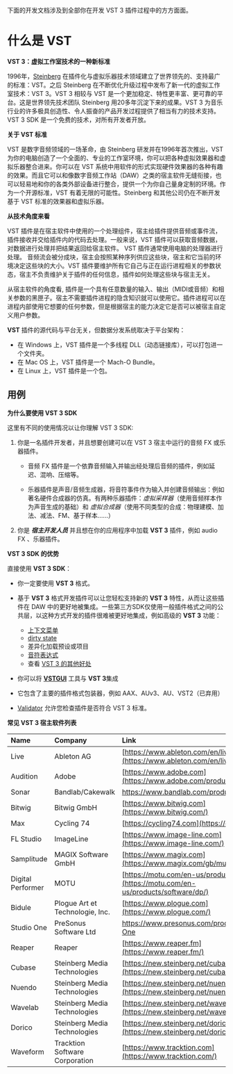 下面的开发文档涉及到全部你在开发 VST 3 插件过程中的方方面面。

# 什么是 VST


**VST 3：虚拟工作室技术的一种新标准**

1996年，[Steinberg](https://www.steinberg.net/) 在插件化与虚拟乐器技术领域建立了世界领先的、支持最广的标准：VST。之后 Steinberg 在不断优化升级过程中发布了新一代的虚拟工作室技术：VST 3。VST 3 相较与 VST 是一个更加稳定、特性更丰富、更可靠的平台。这是世界领先技术团队 Steinberg 用20多年沉淀下来的成果。VST 3 为音乐行业的许多极具创造性、令人振奋的产品开发过程提供了相当有力的技术支持。VST 3 SDK 是一个免费的技术，对所有开发者开放。



**关于 VST 标准**

VST 是数字音频领域的一场革命，由 Steinberg 研发并在1996年首次推出，VST 为你的电脑创造了一个全面的、专业的工作室环境，你可以把各种虚拟效果器和虚拟乐器整合进来。你可以在 VST 系统中用软件的形式实现硬件效果器的各种有趣的效果。而且它可以和像数字音频工作站（DAW）之类的宿主软件无缝衔接，也可以轻易地和你的各类外部设备进行整合，提供一个为你自己量身定制的环境。作为一个开源标准，VST 有着无限的可能性。Steinberg 和其他公司仍在不断开发基于 VST 标准的效果器和虚拟乐器。



**从技术角度来看**

VST 插件是在宿主软件中使用的一个处理组件，宿主给插件提供音频或事件流，插件接收并交给插件内的代码去处理。一般来说，VST 插件可以获取音频数据，对数据进行处理并把结果返回给宿主软件。 VST 插件通常使用电脑的处理器进行处理。 音频流会被分成块，宿主会按照某种序列供应这些块，宿主和它当前的环境决定这些块的大小。VST 插件要维护所有它自己与正在运行进程相关的参数状态，宿主不负责维护关于插件的任何信息，插件如何处理这些块与宿主无关。

从宿主软件的角度看, 插件是一个具有任意数量的输入、输出（MIDI或音频）和相关参数的黑匣子。宿主不需要插件进程的隐含知识就可以使用它。插件进程可以在进程内部使用它想要的任何参数，但是根据宿主的能力决定它是否可以被宿主自定义用户参数。

**VST** 插件的源代码与平台无关，但数据分发系统取决于平台架构：

- 在 Windows 上，VST 插件是一个多线程 DLL（动态链接库），可以打包进一个文件夹。
- 在 Mac OS 上，VST 插件是一个 Mach-O Bundle。
- 在 Linux 上，VST 插件是一个包。



## 用例

**为什么要使用 VST 3 SDK**

这里有不同的使用情况以让你理解 VST 3 SDK:

1. 你是一名插件开发者，并且想要创建可以在 VST 3 宿主中运行的音频 FX 或乐器插件。

   - 音频 FX 插件是一个依靠音频输入并输出经处理后音频的插件，例如延迟、混响、压缩等。

   - 乐器插件是声音/音频生成器，将音符事件作为输入并创建音频输出：例如著名硬件合成器的仿真。有两种乐器插件：*虚拟采样器*（使用音频样本作为声音生成的基础）和 *虚拟合成器*（使用不同类型的合成：物理建模、加法、减法、FM、基于样本……）

2. 你是 ***宿主开发人员*** 并且想在你的应用程序中加载 **VST 3** 插件，例如 audio FX 、乐器插件。



**VST 3 SDK 的优势**

直接使用 **VST 3 SDK**：

- 你一定要使用 **VST 3** 格式。
- 基于 **VST 3** 格式开发插件可以让您轻松支持新的 **VST 3** 特性，从而让这些插件在 DAW 中的更好地被集成。一些第三方SDK仅使用一般插件格式之间的公共层，以这种方式开发的插件很难被更好地集成，例如高级的 **VST 3** 功能：
   - [上下文菜单](https://developer.steinberg.help/display/VST/[3.5.0]+Context+Menu+Support)
   - [dirty state](https://developer.steinberg.help/display/VST/[3.1.0]+UI+Group+Editing%2C+Dirty+State+and+Open+Editor+Request+Support)
   - 差异化加载预设或项目
   - [音符表达式](https://developer.steinberg.help/display/VST/[3.5.0]+Note+Expression+Support)
   - 查看 [VST 3 的其他好处](https://developer.steinberg.help/display/VST/Main+benefits+of+VST+3)

- 你可以将 [**VSTGUI**](https://developer.steinberg.help/display/VST/Use+cases#Usecases-Vstgui) 工具与 **VST 3**集成
- 它包含了主要的插件格式包装器，例如 AAX、AUv3、AU、VST2（已弃用）
- [Validator](https://developer.steinberg.help/display/VST/Use+cases#Usecases-validator) 允许您检查插件是否符合 VST 3 标准。



**常见 VST 3 宿主软件列表**

| Name | Company | Link |
| :---------------- | :------------------------------ | :----------------------------------------------------------- |
| Live | Ableton AG | [https://www.ableton.com/en/live](https://www.ableton.com/en/live/) |
| Audition | Adobe | [https://www.adobe.com](https://www.adobe.com/products/audition.html) |
| Sonar | Bandlab/Cakewalk | <https://www.bandlab.com/products/cakewalk> |
| Bitwig | Bitwig GmbH | [https://www.bitwig.com](https://www.bitwig.com/) |
| Max | Cycling 74 | [https://cycling74.com](https://cycling74.com/) |
| FL Studio | ImageLine | [https://www.image-line.com](https://www.image-line.com/) |
| Samplitude | MAGIX Software GmbH | [https://www.magix.com](https://www.magix.com/gb/music/samplitude/) |
| Digital Performer | MOTU | [https://motu.com/en-us/products/software/dp](https://motu.com/en-us/products/software/dp/) |
| Bidule | Plogue Art et Technologie, Inc. | [https://www.plogue.com](https://www.plogue.com/) |
| Studio One | PreSonus Software Ltd | <https://www.presonus.com/products/Studio-One> |
| Reaper | Reaper | [https://www.reaper.fm](https://www.reaper.fm/) |
| Cubase | Steinberg Media Technologies | [https://new.steinberg.net/cubase](https://new.steinberg.net/cubase/) |
| Nuendo | Steinberg Media Technologies | [https://new.steinberg.net/nuendo](https://new.steinberg.net/nuendo/) |
| Wavelab | Steinberg Media Technologies | [https://new.steinberg.net/wavelab](https://new.steinberg.net/wavelab/) |
| Dorico | Steinberg Media Technologies | [https://new.steinberg.net/dorico](https://new.steinberg.net/dorico/) |
| Waveform | Tracktion Software Corporation | [https://www.tracktion.com](https://www.tracktion.com/) |
